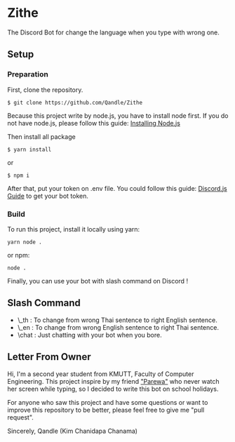 # Zithe
The Discord Bot for change the language when you type with wrong one.
## Setup
### Preparation
First, clone the repository.
```
$ git clone https://github.com/Qandle/Zithe
```
Because this project write by node.js, you have to install node first.
If you do not have node.js, please follow this guide: [Installing Node.js](https://discordjs.guide/preparations/#installing-node-js)

Then install all package
```
$ yarn install
```
 or
```
$ npm i
```

After that, put your token on .env file.
You could follow this guide: [Discord.js Guide](https://discordjs.guide/preparations/setting-up-a-bot-application.html#creating-your-bot) to get your bot token.

### Build
To run this project, install it locally using yarn:
```
yarn node .
```
or npm:
```
node .
```

Finally, you can use your bot with slash command on Discord !

## Slash Command
- \\\_th : To change from wrong Thai sentence to right English sentence.
- \\\_en : To change from wrong English sentence to right Thai sentence.
- \\chat : Just chatting with your bot when you bore.

## Letter From Owner
Hi, I'm a second year student from KMUTT, Faculty of Computer Engineering.
This project inspire by my friend ["Parewa"](https://github.com/Parefair) 
who never watch her screen while typing, so I decided to write this bot
on school holidays. 

For anyone who saw this project and have some questions or want to improve
this repository to be better, please feel free to give me "pull request".

Sincerely,
Qandle
(Kim Chanidapa Chanama)